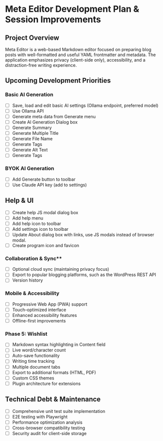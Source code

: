 # Meta Editor Development Plan & Session Improvements

## Project Overview

Meta Editor is a web-based Markdown editor focused on preparing blog posts with well-formatted and useful YAML frontmatter and metadata. The application emphasizes privacy (client-side only), accessibility, and a distraction-free writing experience.

## Upcoming Development Priorities

### Basic AI Generation

- [ ] Save, load and edit basic AI settings (Ollama endpoint, preferred model)
- [ ] Use Ollama API
- [ ] Generate meta data from Generate menu
- [ ] Create AI Generation Dialog box
- [ ] Generate Summary
- [ ] Generate Multiple Title
- [ ] Generate File Name
- [ ] Generate Tags
- [ ] Generate Alt Text
- [ ] Generate Tags

### BYOK AI Generation

- [ ] Add Generate button to toolbar
- [ ] Use Claude API key (add to settings)

## Help & UI

- [ ] Create help JS modal dialog box
- [ ] Add help menu
- [ ] Add help icon to toolbar
- [ ] Add settings icon to toolbar
- [ ] Update About dialog box with links, use JS modals instead of browser modal.
- [ ] Create program icon and favicon

### Collaboration & Sync**

- [ ] Optional cloud sync (maintaining privacy focus)
- [ ] Export to popular blogging platforms, such as the WordPress REST API
- [ ] Version history

### Mobile & Accessibility

- [ ] Progressive Web App (PWA) support
- [ ] Touch-optimized interface
- [ ] Enhanced accessibility features
- [ ] Offline-first improvements

### Phase 5: Wishlist

- [ ] Markdown syntax highlighting in Content field
- [ ] Live word/character count
- [ ] Auto-save functionality
- [ ] Writing time tracking
- [ ] Multiple document tabs
- [ ] Export to additional formats (HTML, PDF)
- [ ] Custom CSS themes
- [ ] Plugin architecture for extensions

## Technical Debt & Maintenance

- [ ] Comprehensive unit test suite implementation
- [ ] E2E testing with Playwright
- [ ] Performance optimization analysis
- [ ] Cross-browser compatibility testing
- [ ] Security audit for client-side storage
